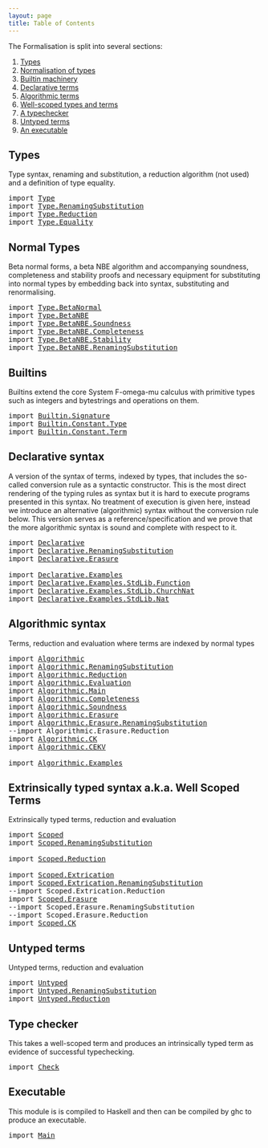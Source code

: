 ```yaml
---
layout: page
title: Table of Contents
---
```


The Formalisation is split into several sections:

1. [Types](#types)
2. [Normalisation of types](#normal-types)
3. [Builtin machinery](#builtins)
4. [Declarative terms](#declarative-syntax)
5. [Algorithmic terms](#algorithmic-syntax)
6. [Well-scoped types and terms](#extrinsically-typed-syntax-aka-well-scoped-terms)
7. [A typechecker](#type-checker)
8. [Untyped terms](#untyped-terms)
9. [An executable](#executable)


## Types

Type syntax, renaming and substitution, a reduction algorithm (not
used) and a definition of type equality.

<pre class="Agda"><a id="593" class="Keyword">import</a> <a id="600" href="Type.html" class="Module">Type</a>
<a id="605" class="Keyword">import</a> <a id="612" href="Type.RenamingSubstitution.html" class="Module">Type.RenamingSubstitution</a>
<a id="638" class="Keyword">import</a> <a id="645" href="Type.Reduction.html" class="Module">Type.Reduction</a>
<a id="660" class="Keyword">import</a> <a id="667" href="Type.Equality.html" class="Module">Type.Equality</a>
</pre>
## Normal Types

Beta normal forms, a beta NBE algorithm and accompanying soundness,
completeness and stability proofs and necessary equipment for
substituting into normal types by embedding back into syntax,
substituting and renormalising.

<pre class="Agda"><a id="932" class="Keyword">import</a> <a id="939" href="Type.BetaNormal.html" class="Module">Type.BetaNormal</a>
<a id="955" class="Keyword">import</a> <a id="962" href="Type.BetaNBE.html" class="Module">Type.BetaNBE</a>
<a id="975" class="Keyword">import</a> <a id="982" href="Type.BetaNBE.Soundness.html" class="Module">Type.BetaNBE.Soundness</a>
<a id="1005" class="Keyword">import</a> <a id="1012" href="Type.BetaNBE.Completeness.html" class="Module">Type.BetaNBE.Completeness</a>
<a id="1038" class="Keyword">import</a> <a id="1045" href="Type.BetaNBE.Stability.html" class="Module">Type.BetaNBE.Stability</a>
<a id="1068" class="Keyword">import</a> <a id="1075" href="Type.BetaNBE.RenamingSubstitution.html" class="Module">Type.BetaNBE.RenamingSubstitution</a>
</pre>


## Builtins

Builtins extend the core System F-omega-mu calculus with primitive
types such as integers and bytestrings and operations on them.

<pre class="Agda"><a id="1264" class="Keyword">import</a> <a id="1271" href="Builtin.Signature.html" class="Module">Builtin.Signature</a>
<a id="1289" class="Keyword">import</a> <a id="1296" href="Builtin.Constant.Type.html" class="Module">Builtin.Constant.Type</a>
<a id="1318" class="Keyword">import</a> <a id="1325" href="Builtin.Constant.Term.html" class="Module">Builtin.Constant.Term</a>
</pre>
## Declarative syntax

A version of the syntax of terms, indexed by types, that includes the
so-called conversion rule as a syntactic constructor. This is the most
direct rendering of the typing rules as syntax but it is hard to
execute programs presented in this syntax. No treatment of execution
is given here, instead we introduce an alternative (algorithmic)
syntax without the conversion rule below. This version serves as a
reference/specification and we prove that the more algorithmic syntax
is sound and complete with respect to it.

<pre class="Agda"><a id="1899" class="Keyword">import</a> <a id="1906" href="Declarative.html" class="Module">Declarative</a>
<a id="1918" class="Keyword">import</a> <a id="1925" href="Declarative.RenamingSubstitution.html" class="Module">Declarative.RenamingSubstitution</a>
<a id="1958" class="Keyword">import</a> <a id="1965" href="Declarative.Erasure.html" class="Module">Declarative.Erasure</a>

<a id="1986" class="Keyword">import</a> <a id="1993" href="Declarative.Examples.html" class="Module">Declarative.Examples</a>
<a id="2014" class="Keyword">import</a> <a id="2021" href="Declarative.Examples.StdLib.Function.html" class="Module">Declarative.Examples.StdLib.Function</a>
<a id="2058" class="Keyword">import</a> <a id="2065" href="Declarative.Examples.StdLib.ChurchNat.html" class="Module">Declarative.Examples.StdLib.ChurchNat</a>
<a id="2103" class="Keyword">import</a> <a id="2110" href="Declarative.Examples.StdLib.Nat.html" class="Module">Declarative.Examples.StdLib.Nat</a>
</pre>
## Algorithmic syntax

Terms, reduction and evaluation where terms are indexed by normal
types

<pre class="Agda"><a id="2247" class="Keyword">import</a> <a id="2254" href="Algorithmic.html" class="Module">Algorithmic</a>
<a id="2266" class="Keyword">import</a> <a id="2273" href="Algorithmic.RenamingSubstitution.html" class="Module">Algorithmic.RenamingSubstitution</a>
<a id="2306" class="Keyword">import</a> <a id="2313" href="Algorithmic.Reduction.html" class="Module">Algorithmic.Reduction</a>
<a id="2335" class="Keyword">import</a> <a id="2342" href="Algorithmic.Evaluation.html" class="Module">Algorithmic.Evaluation</a>
<a id="2365" class="Keyword">import</a> <a id="2372" href="Algorithmic.Main.html" class="Module">Algorithmic.Main</a>
<a id="2389" class="Keyword">import</a> <a id="2396" href="Algorithmic.Completeness.html" class="Module">Algorithmic.Completeness</a>
<a id="2421" class="Keyword">import</a> <a id="2428" href="Algorithmic.Soundness.html" class="Module">Algorithmic.Soundness</a>
<a id="2450" class="Keyword">import</a> <a id="2457" href="Algorithmic.Erasure.html" class="Module">Algorithmic.Erasure</a>
<a id="2477" class="Keyword">import</a> <a id="2484" href="Algorithmic.Erasure.RenamingSubstitution.html" class="Module">Algorithmic.Erasure.RenamingSubstitution</a>
<a id="2525" class="Comment">--import Algorithmic.Erasure.Reduction</a>
<a id="2564" class="Keyword">import</a> <a id="2571" href="Algorithmic.CK.html" class="Module">Algorithmic.CK</a>
<a id="2586" class="Keyword">import</a> <a id="2593" href="Algorithmic.CEKV.html" class="Module">Algorithmic.CEKV</a>

<a id="2611" class="Keyword">import</a> <a id="2618" href="Algorithmic.Examples.html" class="Module">Algorithmic.Examples</a>
</pre>
## Extrinsically typed syntax a.k.a. Well Scoped Terms

Extrinsically typed terms, reduction and evaluation

<pre class="Agda"><a id="2757" class="Keyword">import</a> <a id="2764" href="Scoped.html" class="Module">Scoped</a>
<a id="2771" class="Keyword">import</a> <a id="2778" href="Scoped.RenamingSubstitution.html" class="Module">Scoped.RenamingSubstitution</a>

<a id="2807" class="Keyword">import</a> <a id="2814" href="Scoped.Reduction.html" class="Module">Scoped.Reduction</a>

<a id="2832" class="Keyword">import</a> <a id="2839" href="Scoped.Extrication.html" class="Module">Scoped.Extrication</a>
<a id="2858" class="Keyword">import</a> <a id="2865" href="Scoped.Extrication.RenamingSubstitution.html" class="Module">Scoped.Extrication.RenamingSubstitution</a>
<a id="2905" class="Comment">--import Scoped.Extrication.Reduction</a>
<a id="2943" class="Keyword">import</a> <a id="2950" href="Scoped.Erasure.html" class="Module">Scoped.Erasure</a>
<a id="2965" class="Comment">--import Scoped.Erasure.RenamingSubstitution</a>
<a id="3010" class="Comment">--import Scoped.Erasure.Reduction</a>
<a id="3044" class="Keyword">import</a> <a id="3051" href="Scoped.CK.html" class="Module">Scoped.CK</a>
</pre>
## Untyped terms

Untyped terms, reduction and evaluation

<pre class="Agda"><a id="3129" class="Keyword">import</a> <a id="3136" href="Untyped.html" class="Module">Untyped</a>
<a id="3144" class="Keyword">import</a> <a id="3151" href="Untyped.RenamingSubstitution.html" class="Module">Untyped.RenamingSubstitution</a>
<a id="3180" class="Keyword">import</a> <a id="3187" href="Untyped.Reduction.html" class="Module">Untyped.Reduction</a>
</pre>
## Type checker

This takes a well-scoped term and produces an intrinsically typed term
as evidence of successful typechecking.

<pre class="Agda"><a id="3343" class="Keyword">import</a> <a id="3350" href="Check.html" class="Module">Check</a>
</pre>
## Executable

This module is is compiled to Haskell and then can be compiled by ghc
to produce an executable.

<pre class="Agda"><a id="3477" class="Keyword">import</a> <a id="3484" href="Main.html" class="Module">Main</a>
</pre>
